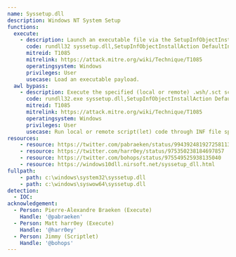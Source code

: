 ```yaml
---
name: Syssetup.dll
description: Windows NT System Setup
functions:
  execute:
    - description: Launch an executable file via the SetupInfObjectInstallAction function and .inf file section directive.
      code: rundll32 syssetup.dll,SetupInfObjectInstallAction DefaultInstall 128 c:\temp\something.inf
      mitreid: T1085
      mitrelink: https://attack.mitre.org/wiki/Technique/T1085
      operatingsystem: Windows
      privileges: User
      usecase: Load an executable payload.
  awl bypass:
    - description: Execute the specified (local or remote) .wsh/.sct script with scrobj.dll in the .inf file by calling an information file directive (section name specified).
      code: rundll32.exe syssetup.dll,SetupInfObjectInstallAction DefaultInstall 128 c:\test\shady.inf
      mitreid: T1085
      mitrelink: https://attack.mitre.org/wiki/Technique/T1085
      operatingsystem: Windows
      privileges: User
      usecase: Run local or remote script(let) code through INF file specification (Note May pop an error window).
resources:
    - resource: https://twitter.com/pabraeken/status/994392481927258113
    - resource: https://twitter.com/harr0ey/status/975350238184697857
    - resource: https://twitter.com/bohops/status/975549525938135040
    - resource: https://windows10dll.nirsoft.net/syssetup_dll.html
fullpath:
    - path: c:\windows\system32\syssetup.dll
    - path: c:\windows\syswow64\syssetup.dll
detection:
  - IOC: 
acknowledgement:
  - Person: Pierre-Alexandre Braeken (Execute)
    Handle: '@pabraeken'
  - Person: Matt harr0ey (Execute)
    Handle: '@harr0ey'
  - Person: Jimmy (Scriptlet)
    Handle: '@bohops'
---
```

